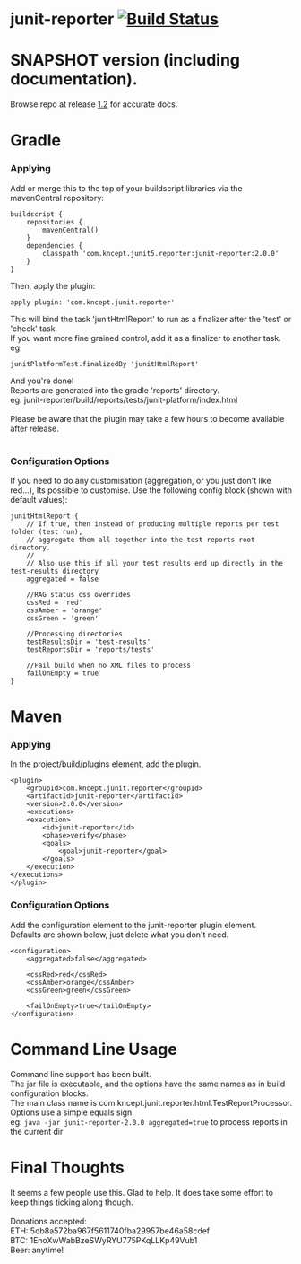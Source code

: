 # junit-reporter [![Build Status](https://travis-ci.org/kncept/junit-reporter.svg?branch=master)](https://travis-ci.org/kncept/junit-reporter)

# SNAPSHOT version (including documentation).
Browse repo at release [1.2](https://github.com/kncept/junit-reporter/tree/d2fd607393bedd309c35738ef0de54891f2db5f2) for accurate docs.

# Gradle

### Applying
Add or merge this to the top of your buildscript libraries via the mavenCentral repository:

    buildscript {
        repositories {
            mavenCentral()
        }
        dependencies {
            classpath 'com.kncept.junit5.reporter:junit-reporter:2.0.0'
        }
    }

Then, apply the plugin:

    apply plugin: 'com.kncept.junit.reporter'

This will bind the task 'junitHtmlReport' to run as a finalizer after the 'test' or 'check' task.<br/>
If you want more fine grained control, add it as a finalizer to another task. eg:

    junitPlatformTest.finalizedBy 'junitHtmlReport'
    
And you're done!<br/>
Reports are generated into the gradle 'reports' directory. <br/>
eg: junit-reporter/build/reports/tests/junit-platform/index.html<br/>
<br/>
Please be aware that the plugin may take a few hours to become available after release.<br/>
<br/>

### Configuration Options
If you need to do any customisation (aggregation, or you just don't like red...), Its possible to customise.
Use the following config block (shown with default values):

	junitHtmlReport {
		// If true, then instead of producing multiple reports per test folder (test run), 
		// aggregate them all together into the test-reports root directory.
		//
		// Also use this if all your test results end up directly in the test-results directory
		aggregated = false
		
		//RAG status css overrides
		cssRed = 'red'
		cssAmber = 'orange'
		cssGreen = 'green'
		
		//Processing directories
		testResultsDir = 'test-results'
		testReportsDir = 'reports/tests'
		
		//Fail build when no XML files to process
		failOnEmpty = true
	}

# Maven

### Applying

In the project/build/plugins element, add the plugin.

	<plugin>
		<groupId>com.kncept.junit.reporter</groupId>
		<artifactId>junit-reporter</artifactId>
		<version>2.0.0</version>
		<executions>
		<execution>
			<id>junit-reporter</id>
			<phase>verify</phase>
			<goals>
				<goal>junit-reporter</goal>
			</goals>
		</execution>
	</executions>
	</plugin>
	
	
### Configuration Options

Add the configuration element to the junit-reporter plugin element.<br/>
Defaults are shown below, just delete what you don't need.

	<configuration>
		<aggregated>false</aggregated>
		
		<cssRed>red</cssRed>
		<cssAmber>orange</cssAmber>
		<cssGreen>green</cssGreen>
		
		<failOnEmpty>true</tailOnEmpty>
	</configuration>
  


# Command Line Usage
Command line support has been built.<br/>
The jar file is executable, and the options have the same names as in build configuration blocks.<br/>
The main class name is com.kncept.junit.reporter.html.TestReportProcessor.<br/>
Options use a simple equals sign.<br/>
 eg: `java -jar junit-reporter-2.0.0 aggregated=true` to process reports in the current dir

# Final Thoughts

It seems a few people use this. Glad to help. It does take some effort to keep things ticking along though.<br/>
<br/>
Donations accepted: <br/>
ETH: 5db8a572ba967f5611740fba29957be46a58cdef <br/>
BTC: 1EnoXwWabBzeSWyRYU775PKqLLKp49Vub1 <br/>
Beer: anytime! <br/>
